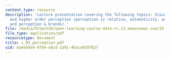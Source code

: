 ```yaml
---
content_type: resource
description: 'Lecture presentation covering the following topics: Visual illusions,
  and higher order perception (perception is relative, automaticity, adaptation expectation,
  and perception & brands).'
file: /media/https%3A/open-learning-course-data-rc.s3.amazonaws.com/15-301-managerial-psychology-laboratory-fall-2004/6a4ab9a49794e8cd2a914baca6597827_c_03_perception.pdf
file_type: application/pdf
resourcetype: Document
title: c_03_perception.pdf
uid: 6a4ab9a4-9794-e8cd-2a91-4baca6597827
---
```

